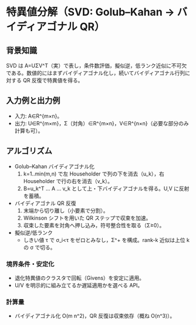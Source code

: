 # 特異値分解（SVD: Golub–Kahan → バイディアゴナル QR）

## 背景知識
SVD は A=UΣV^T（実）で表し，条件数評価，擬似逆，低ランク近似に不可欠である。数値的にはまずバイディアゴナル化し，続いてバイディアゴナル行列に対する QR 反復で特異値を得る。

## 入力例と出力例
- 入力: A∈R^{m×n}。
- 出力: U∈R^{m×m}，Σ（対角）∈R^{m×n}，V∈R^{n×n}（必要な部分のみ計算も可）。

## アルゴリズム
- Golub–Kahan バイディアゴナル化
  1) k=1..min(m,n) で左 Householder で列の下を消去（u_k），右 Householder で行の右を消去（v_k）。
  2) B=u_k^T ... A ... v_k として上・下バイディアゴナルを得る。U,V に反射を蓄積。
- バイディアゴナル QR 反復
  1) 末端から切り離し（小要素で分割）。
  2) Wilkinson シフトを用いた QR ステップで収束を加速。
  3) 収束した要素を対角へ押し込み，符号整合性を取る（Σ≥0）。
- 擬似逆/低ランク
  - しきい値 τ で σ_i<τ をゼロとみなし，Σ^+ を構成。rank-k 近似は上位 k の σ で切る。

### 境界条件・安定化
- 退化特異値のクラスタで回転（Givens）を安定に適用。
- U/V を明示的に組み立てるか遅延適用かを選べる API。

### 計算量
- バイディアゴナル化 O(m n^2)，QR 反復は収束依存（概ね O(n^3)）。
